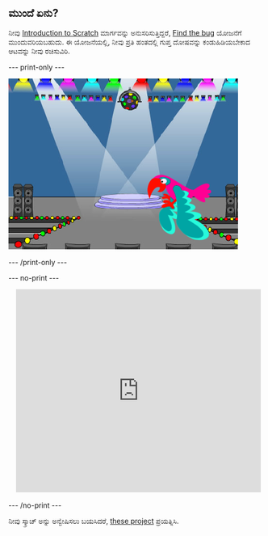 ## ಮುಂದೆ ಏನು?

ನೀವು [Introduction to Scratch](https://projects.raspberrypi.org/en/pathways/scratch-intro) ಮಾರ್ಗವನ್ನು ಅನುಸರಿಸುತ್ತಿದ್ದರೆ, [Find the bug](https://projects.raspberrypi.org/en/projects/find-the-bug) ಯೋಜನೆಗೆ ಮುಂದುವರಿಯಬಹುದು. ಈ ಯೋಜನೆಯಲ್ಲಿ, ನೀವು ಪ್ರತಿ ಹಂತದಲ್ಲಿ ಗುಪ್ತ ದೋಷವನ್ನು ಕಂಡುಹಿಡಿಯಬೇಕಾದ ಆಟವನ್ನು ನೀವು ರಚಿಸುವಿರಿ.

--- print-only ---

!['ದೋಷವನ್ನು ಹುಡುಕಿ' ಯೋಜನೆ.](images/find-the-bug.png)

--- /print-only ---

--- no-print ---

<div class="scratch-preview" style="margin-left: 15px;">
  <iframe allowtransparency="true" width="485" height="402" src="https://scratch.mit.edu/projects/embed/486719939/?autostart=false" frameborder="0"></iframe>
</div>

--- /no-print ---

ನೀವು ಸ್ಕ್ರಾಚ್ ಅನ್ನು ಅನ್ವೇಷಿಸಲು ಬಯಸಿದರೆ, [these project](https://projects.raspberrypi.org/en/projects?software%5B%5D=scratch&curriculum%5B%5D=%201) ಪ್ರಯತ್ನಿಸಿ.
